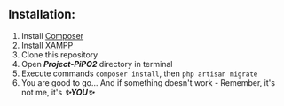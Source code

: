 ## Installation:
1. Install [Composer](https://getcomposer.org/download/)
2. Install [XAMPP](https://www.apachefriends.org/download.html)
3. Clone this repository
4. Open _**Project-PiPO2**_ directory in terminal 
5. Execute commands ```composer install```, then ```php artisan migrate```
6. You are good to go... And if something doesn't work - Remember, it's not me, it's _**✨YOU✨**_ 